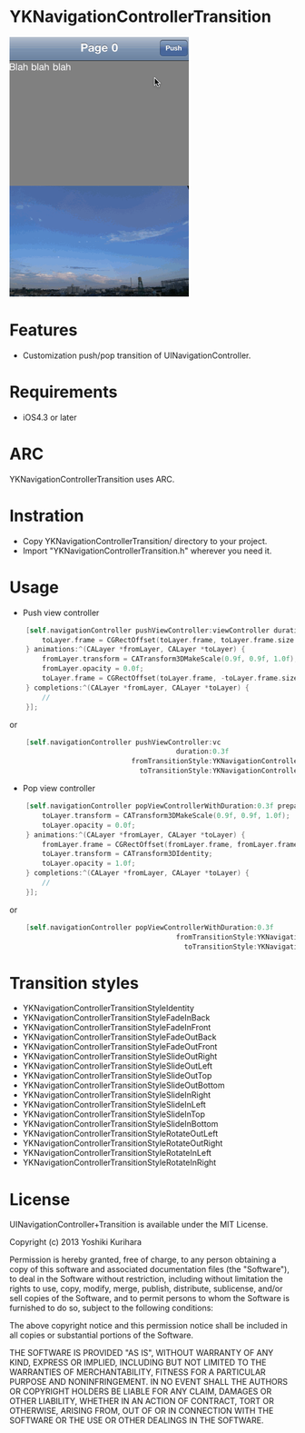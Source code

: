 YKNavigationControllerTransition
==========

![Movie](movie.gif)

# Features #

- Customization push/pop transition of UINavigationController.

# Requirements #

- iOS4.3 or later

# ARC #

YKNavigationControllerTransition uses ARC.

# Instration #

- Copy YKNavigationControllerTransition/ directory to your project.
- Import "YKNavigationControllerTransition.h" wherever you need it.

# Usage #

- Push view controller

``` objective-c
    [self.navigationController pushViewController:viewController duration:0.3f preparations:^(CALayer *fromLayer, CALayer *toLayer) {
        toLayer.frame = CGRectOffset(toLayer.frame, toLayer.frame.size.width, 0.0f);
    } animations:^(CALayer *fromLayer, CALayer *toLayer) {
        fromLayer.transform = CATransform3DMakeScale(0.9f, 0.9f, 1.0f);
        fromLayer.opacity = 0.0f;
        toLayer.frame = CGRectOffset(toLayer.frame, -toLayer.frame.size.width, 0.0f);
    } completions:^(CALayer *fromLayer, CALayer *toLayer) {
        //
    }];
```

or

``` objective-c
    [self.navigationController pushViewController:vc
                                         duration:0.3f
                              fromTransitionStyle:YKNavigationControllerTransitionStyleSlideOutLeft
                                toTransitionStyle:YKNavigationControllerTransitionStyleSlideInRight];
```

- Pop view controller

``` objective-c
    [self.navigationController popViewControllerWithDuration:0.3f preparations:^(CALayer *fromLayer, CALayer *toLayer) {
        toLayer.transform = CATransform3DMakeScale(0.9f, 0.9f, 1.0f);
        toLayer.opacity = 0.0f;
    } animations:^(CALayer *fromLayer, CALayer *toLayer) {
        fromLayer.frame = CGRectOffset(fromLayer.frame, fromLayer.frame.size.width, 0.0f);
        toLayer.transform = CATransform3DIdentity;
        toLayer.opacity = 1.0f;
    } completions:^(CALayer *fromLayer, CALayer *toLayer) {
        //
    }];
```
or

``` objective-c
    [self.navigationController popViewControllerWithDuration:0.3f
                                         fromTransitionStyle:YKNavigationControllerTransitionStyleSlideOutRight
                                           toTransitionStyle:YKNavigationControllerTransitionStyleSlideInLeft];
```

# Transition styles #

- YKNavigationControllerTransitionStyleIdentity
- YKNavigationControllerTransitionStyleFadeInBack
- YKNavigationControllerTransitionStyleFadeInFront
- YKNavigationControllerTransitionStyleFadeOutBack
- YKNavigationControllerTransitionStyleFadeOutFront
- YKNavigationControllerTransitionStyleSlideOutRight
- YKNavigationControllerTransitionStyleSlideOutLeft
- YKNavigationControllerTransitionStyleSlideOutTop
- YKNavigationControllerTransitionStyleSlideOutBottom
- YKNavigationControllerTransitionStyleSlideInRight
- YKNavigationControllerTransitionStyleSlideInLeft
- YKNavigationControllerTransitionStyleSlideInTop
- YKNavigationControllerTransitionStyleSlideInBottom
- YKNavigationControllerTransitionStyleRotateOutLeft
- YKNavigationControllerTransitionStyleRotateOutRight
- YKNavigationControllerTransitionStyleRotateInLeft
- YKNavigationControllerTransitionStyleRotateInRight

# License #

UINavigationController+Transition is available under the MIT License.

Copyright (c) 2013 Yoshiki Kurihara

Permission is hereby granted, free of charge, to any person obtaining a copy
of this software and associated documentation files (the "Software"), to deal
in the Software without restriction, including without limitation the rights
to use, copy, modify, merge, publish, distribute, sublicense, and/or sell
copies of the Software, and to permit persons to whom the Software is
furnished to do so, subject to the following conditions:

The above copyright notice and this permission notice shall be included in
all copies or substantial portions of the Software.

THE SOFTWARE IS PROVIDED "AS IS", WITHOUT WARRANTY OF ANY KIND, EXPRESS OR
IMPLIED, INCLUDING BUT NOT LIMITED TO THE WARRANTIES OF MERCHANTABILITY,
FITNESS FOR A PARTICULAR PURPOSE AND NONINFRINGEMENT. IN NO EVENT SHALL THE
AUTHORS OR COPYRIGHT HOLDERS BE LIABLE FOR ANY CLAIM, DAMAGES OR OTHER
LIABILITY, WHETHER IN AN ACTION OF CONTRACT, TORT OR OTHERWISE, ARISING FROM,
OUT OF OR IN CONNECTION WITH THE SOFTWARE OR THE USE OR OTHER DEALINGS IN
THE SOFTWARE.
